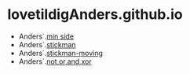 # lovetildigAnders.github.io
- Anders`.[min side](kageside/)
- Anders`.[stickman](sitckman/)
- Anders`.[stickman-moving](move/)
- Anders`.[not,or,and,xor](not.or.and.xor/)